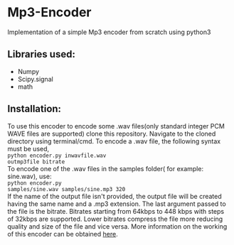 # Mp3-Encoder
Implementation of a simple Mp3 encoder from scratch using python3 
## Libraries used:
<ul>
  <li>Numpy</li>
  <li>Scipy.signal</li>
  <li>math</li>
</ul>

## Installation:
To use this encoder to encode some .wav files(only standard integer PCM WAVE files are supported) clone this repository. Navigate to the cloned directory using terminal/cmd. To encode a .wav file, the following syntax must be used,<br>
<code>python encoder.py inwavfile.wav outmp3file bitrate</code><br>
To encode one of the .wav files in the samples folder( for example: sine.wav), use:<br>
<code>python encoder.py samples/sine.wav samples/sine.mp3 320</code><br>
If the name of the output file isn't provided, the output file will be created having the same name and a .mp3 extension. The last argument passed to the file is the bitrate. Bitrates starting from 64kbps to 448 kbps with steps of 32kbps are supported. Lower bitrates compress the file more reducing quality and size of the file and vice versa.
More information on the working of this encoder can be obtained <a href = "https://nitishas-812k.github.io/Mp3-Encoder/working.md"> here</a>.
